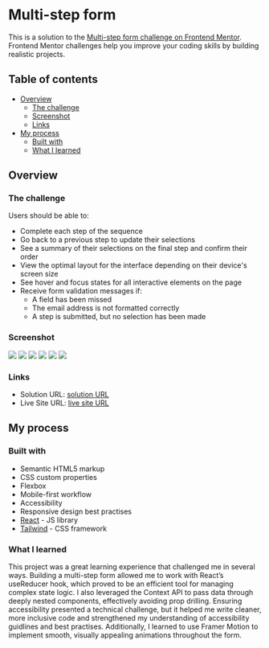 # Multi-step form

This is a solution to the [Multi-step form challenge on Frontend Mentor](https://www.frontendmentor.io/challenges/multistep-form-YVAnSdqQBJ). Frontend Mentor challenges help you improve your coding skills by building realistic projects. 

## Table of contents

- [Overview](#overview)
  - [The challenge](#the-challenge)
  - [Screenshot](#screenshot)
  - [Links](#links)
- [My process](#my-process)
  - [Built with](#built-with)
  - [What I learned](#what-i-learned)

## Overview

### The challenge

Users should be able to:

- Complete each step of the sequence
- Go back to a previous step to update their selections
- See a summary of their selections on the final step and confirm their order
- View the optimal layout for the interface depending on their device's screen size
- See hover and focus states for all interactive elements on the page
- Receive form validation messages if:
  - A field has been missed
  - The email address is not formatted correctly
  - A step is submitted, but no selection has been made

### Screenshot

![](/multi-step-form/assets/images/Multi-step-form-persinfo.png)
![](/multi-step-form/assets/images/Multi-step-form-plan-selection.png)
![](/multi-step-form/assets/images/Multi-step-form-plan-selection-yearly.png)
![](/multi-step-form/assets/images/Multi-step-form-addOn-selection.png)
![](/multi-step-form/assets/images/Multi-step-form-summary.png)
![](/multi-step-form/assets/images/Multi-step-form-completed.png)



### Links

- Solution URL: [solution URL](https://github.com/cassiopeia001/multi-step-form)
- Live Site URL: [live site URL](https://cassiopeia001.github.io/multi-step-form/)

## My process

### Built with

- Semantic HTML5 markup
- CSS custom properties
- Flexbox
- Mobile-first workflow
- Accessibility
- Responsive design best practises
- [React](https://reactjs.org/) - JS library
- [Tailwind](https://tailwindcss.com/) - CSS framework


### What I learned

This project was a great learning experience that challenged me in several ways. Building a multi-step form allowed me to work with React’s useReducer hook, which proved to be an efficient tool for managing complex state logic. I also leveraged the Context API to pass data through deeply nested components, effectively avoiding prop drilling. Ensuring accessibility presented a technical challenge, but it helped me write cleaner, more inclusive code and strengthened my understanding of accessibility guidlines and best practises. Additionally, I learned to use Framer Motion to implement smooth, visually appealing animations throughout the form. 




